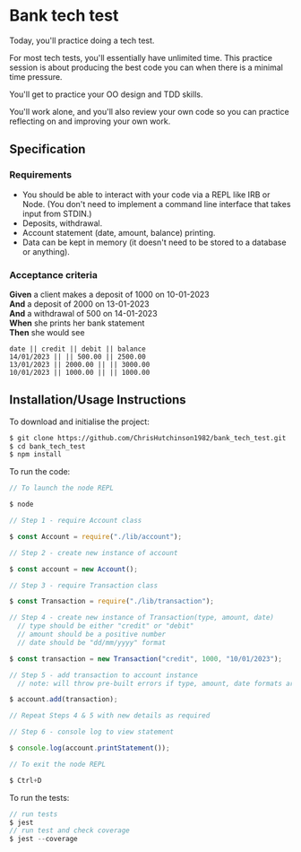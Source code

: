 # Bank tech test

Today, you'll practice doing a tech test.

For most tech tests, you'll essentially have unlimited time. This practice session is about producing the best code you can when there is a minimal time pressure.

You'll get to practice your OO design and TDD skills.

You'll work alone, and you'll also review your own code so you can practice reflecting on and improving your own work.

## Specification

### Requirements

- You should be able to interact with your code via a REPL like IRB or Node. (You don't need to implement a command line interface that takes input from STDIN.)
- Deposits, withdrawal.
- Account statement (date, amount, balance) printing.
- Data can be kept in memory (it doesn't need to be stored to a database or anything).

### Acceptance criteria

**Given** a client makes a deposit of 1000 on 10-01-2023  
**And** a deposit of 2000 on 13-01-2023  
**And** a withdrawal of 500 on 14-01-2023  
**When** she prints her bank statement  
**Then** she would see

```
date || credit || debit || balance
14/01/2023 || || 500.00 || 2500.00
13/01/2023 || 2000.00 || || 3000.00
10/01/2023 || 1000.00 || || 1000.00
```

## Installation/Usage Instructions

To download and initialise the project:

```sh
$ git clone https://github.com/ChrisHutchinson1982/bank_tech_test.git
$ cd bank_tech_test
$ npm install

```

To run the code:

```js
// To launch the node REPL

$ node

// Step 1 - require Account class

$ const Account = require("./lib/account");

// Step 2 - create new instance of account

$ const account = new Account();

// Step 3 - require Transaction class

$ const Transaction = require("./lib/transaction");

// Step 4 - create new instance of Transaction(type, amount, date)
  // type should be either "credit" or "debit"
  // amount should be a positive number
  // date should be "dd/mm/yyyy" format

$ const transaction = new Transaction("credit", 1000, "10/01/2023");

// Step 5 - add transaction to account instance
  // note: will throw pre-built errors if type, amount, date formats are invalid

$ account.add(transaction);

// Repeat Steps 4 & 5 with new details as required

// Step 6 - console log to view statement

$ console.log(account.printStatement());

// To exit the node REPL

$ Ctrl+D

```

To run the tests:

```js
// run tests
$ jest
// run test and check coverage
$ jest --coverage

```
